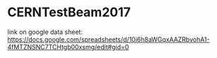 # CERNTestBeam2017

link on google data sheet:
https://docs.google.com/spreadsheets/d/10i6h8aWGqxAAZRbvohA1-4fMTZNSNC7TCHtgb00xsmg/edit#gid=0

